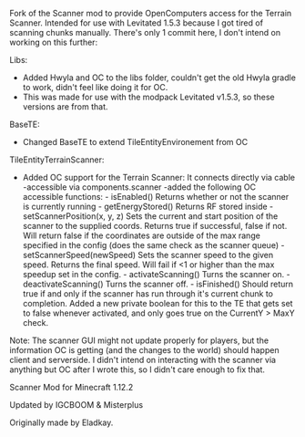 Fork of the Scanner mod to provide OpenComputers access for the Terrain Scanner. Intended for use with Levitated 1.5.3 because I got tired of scanning chunks manually.
There's only 1 commit here, I don't intend on working on this further:

Libs:
- Added Hwyla and OC to the libs folder, couldn't get the old Hwyla gradle to work, didn't feel like doing it for OC.
- This was made for use with the modpack Levitated v1.5.3, so these versions are from that.

BaseTE:
- Changed BaseTE to extend TileEntityEnvironement from OC

TileEntityTerrainScanner:
- Added OC support for the Terrain Scanner: It connects directly via cable
	-accessible via components.scanner
	-added the following OC accessible functions:
		- isEnabled()
			Returns whether or not the scanner is currently running
		- getEnergyStored()
			Returns RF stored inside
		- setScannerPosition(x, y, z)
			Sets the current and start position of the scanner to the supplied coords. Returns true if successful, false if not. Will return false if the coordinates are outside of the max range specified in the config (does the same check as the scanner queue)
		- setScannerSpeed(newSpeed)
			Sets the scanner speed to the given speed. Returns the final speed. Will fail if <1 or higher than the max speedup set in the config.
		- activateScanning()
			Turns the scanner on.
		- deactivateScanning()
			Turns the scanner off.
		- isFinished()
			Should return true if and only if the scanner has run through it's current chunk to completion. Added a new private boolean for this to the TE that gets set to false whenever activated, and only goes true on the CurrentY > MaxY check.

Note: The scanner GUI might not update properly for players, but the information OC is getting (and the changes to the world) should happen client and serverside. I didn't intend on interacting with the scanner via anything but OC after I wrote this, so I didn't care enough to fix that.





Scanner Mod for Minecraft 1.12.2

Updated by IGCBOOM & Misterplus

Originally made by Eladkay.
